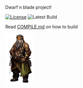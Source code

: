 Dwarf n blade project!

[![License](http://img.shields.io/:license-mit-blue.svg)](http://doge.mit-license.org)
![Latest Build](https://github.com/Turtwiggy/Dwarf-and-Blade/workflows/DwarfAndBlade%20Build/badge.svg?branch=CI-release-branch)

Read [COMPILE.md](./COMPILE.md) on how to build

<img src=".github/images/dwarf.png" width="90" height="160">
